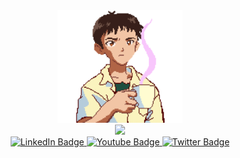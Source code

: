 <div id="header" align="center">
  <img src="images/shinji.gif" width="200"/>
  <div id="presentation">
    <img src="https://readme-typing-svg.herokuapp.com?size=25&duration=4000&color=9BE9A8&lines=Hi!+I+am+Julian+Gil+%F0%9F%91%8B+%F0%9F%91%8B+%F0%9F%91%8B;Come+watch+what+I+like+to+do!">
  </div>
</div>
<div id="badges" align="center">
  <a href="your-linkedin-URL">
    <img src="https://img.shields.io/badge/LinkedIn-blue?style=for-the-badge&logo=linkedin&logoColor=white" alt="LinkedIn Badge"/>
  </a>
  <a href="your-youtube-URL">
    <img src="https://img.shields.io/badge/YouTube-red?style=for-the-badge&logo=youtube&logoColor=white" alt="Youtube Badge"/>
  </a>
  <a href="your-twitter-URL">
    <img src="https://img.shields.io/badge/Twitter-blue?style=for-the-badge&logo=twitter&logoColor=white" alt="Twitter Badge"/>
  </a>
</div>


<br>

<!--
**DjuloFyro/DjuloFyro** is a ✨ _special_ ✨ repository because its `README.md` (this file) appears on your GitHub profile.

Here are some ideas to get you started:

- 🔭 I’m currently working on ...
- 🌱 I’m currently learning ...
- 👯 I’m looking to collaborate on ...
- 🤔 I’m looking for help with ...
- 💬 Ask me about ...
- 📫 How to reach me: ...
- 😄 Pronouns: ...
- ⚡ Fun fact: ...
-->

